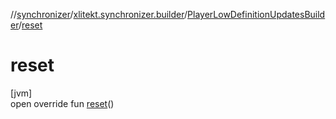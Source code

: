 //[synchronizer](../../../index.md)/[xlitekt.synchronizer.builder](../index.md)/[PlayerLowDefinitionUpdatesBuilder](index.md)/[reset](reset.md)

# reset

[jvm]\
open override fun [reset](reset.md)()
